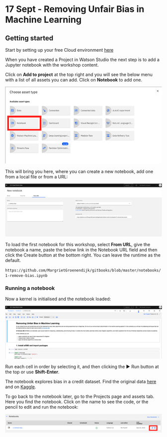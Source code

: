 # 17 Sept - Removing Unfair Bias in Machine Learning

## Getting started

Start by setting up your free Cloud environment [here](https://margriet-groenendijk.gitbook.io/odsc-2020/untitled)

When you have created a Project in Watson Studio the next step is to add a Jupyter notebook with the workshop content.

Click on **Add to project** at the top right and you will see the below menu with a list of all assets you can add. Click on **Notebook** to add one.

![](.gitbook/assets/screenshot-2020-09-03-at-10.56.21.png)

 This will bring you here, where you can create a new notebook, add one from a local file or from a URL:

![](.gitbook/assets/screenshot-2020-09-03-at-11.22.15.png)

To load the first notebook for this workshop, select **From URL**, give the notebook a name, paste the below link in the Notebook URL field and then click the Create button at the bottom right. You can leave the runtime as the default. 

`https://github.com/MargrietGroenendijk/gitbooks/blob/master/notebooks/1-remove-bias.ipynb`

### Running a notebook

Now a kernel is initialised and the notebook loaded:

![](.gitbook/assets/screenshot-2020-09-03-at-11.28.05.png)

Run each cell in order by selecting it, and then clicking the ▶︎ Run button at the top or use **Shift-Enter**. 

The notebook explores bias in a credit dataset. Find the original data [here](https://archive.ics.uci.edu/ml/datasets/Statlog+%28German+Credit+Data%29) and on [Kaggle](https://www.kaggle.com/uciml/german-credit). 

To go back to the notebook later, go to the Projects page and assets tab. Here you find the notebook. Click on the name to see the code, or the pencil to edit and run the notebook:

![](.gitbook/assets/screenshot-2020-09-03-at-12.00.01.png)

